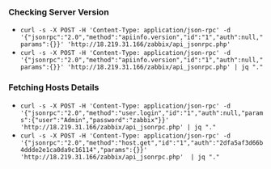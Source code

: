 ### Checking Server Version
- `curl -s -X POST -H 'Content-Type: application/json-rpc' -d '{"jsonrpc":"2.0","method":"apiinfo.version","id":"1","auth":null,"params":{}}' 'http://18.219.31.166/zabbix/api_jsonrpc.php'`
- `curl -s -X POST -H 'Content-Type: application/json-rpc' -d '{"jsonrpc":"2.0","method":"apiinfo.version","id":"1","auth":null,"params":{}}' 'http://18.219.31.166/zabbix/api_jsonrpc.php' | jq "."`

### Fetching Hosts Details
- `curl -s -X POST -H 'Content-Type: application/json-rpc' -d '{"jsonrpc":"2.0","method":"user.login","id":"1","auth":null,"params":{"user":"Admin","password":"zabbix"}}' 'http://18.219.31.166/zabbix/api_jsonrpc.php' | jq "."`
- `curl -s -X POST -H 'Content-Type: application/json-rpc' -d '{"jsonrpc":"2.0","method":"host.get","id":"1","auth":"2dfa5af3d66b4ddde2e1ca0da9c16114","params":{}}' 'http://18.219.31.166/zabbix/api_jsonrpc.php'  | jq "."`
